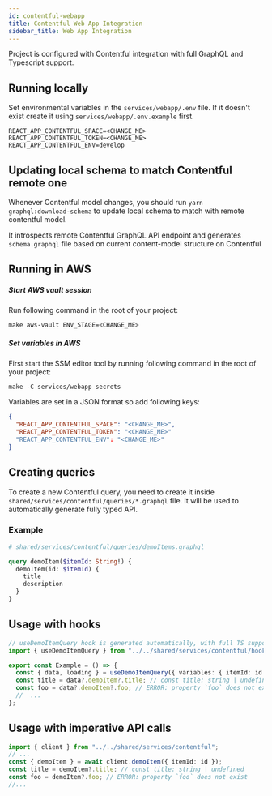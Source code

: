 ```yaml
---
id: contentful-webapp
title: Contentful Web App Integration
sidebar_title: Web App Integration
---
```


Project is configured with Contentful integration with full GraphQL and Typescript support.

## Running locally

Set environmental variables in the `services/webapp/.env` file.
If it doesn't exist create it using `services/webapp/.env.example` first.

```
REACT_APP_CONTENTFUL_SPACE=<CHANGE_ME>
REACT_APP_CONTENTFUL_TOKEN=<CHANGE_ME>
REACT_APP_CONTENTFUL_ENV=develop
```

## Updating local schema to match Contentful remote one

Whenever Contentful model changes, you should run `yarn graphql:download-schema` to update local schema to match with
remote contentful model.

It introspects remote Contentful GraphQL API endpoint and generates `schema.graphql` file based on current content-model
structure on Contentful

## Running in AWS

##### Start AWS vault session

Run following command in the root of your project:

```shell
make aws-vault ENV_STAGE=<CHANGE_ME>
```

##### Set variables in AWS

First start the SSM editor tool by running following command in the root of your project:

```shell
make -C services/webapp secrets
```

Variables are set in a JSON format so add following keys:

```json
{
  "REACT_APP_CONTENTFUL_SPACE": "<CHANGE_ME>",
  "REACT_APP_CONTENTFUL_TOKEN": "<CHANGE_ME>"
  "REACT_APP_CONTENTFUL_ENV": "<CHANGE_ME>"
}
```

## Creating queries

To create a new Contentful query, you need to create it inside `shared/services/contentful/queries/*.graphql` file. It
will be used to automatically generate fully typed API.

### Example

```graphql
# shared/services/contentful/queries/demoItems.graphql

query demoItem($itemId: String!) {
  demoItem(id: $itemId) {
    title
    description
  }
}
```

## Usage with hooks

```typescript jsx
// useDemoItemQuery hook is generated automatically, with full TS support, based on your query defined in `.graphql` file
import { useDemoItemQuery } from "../../shared/services/contentful/hooks";

export const Example = () => {
  const { data, loading } = useDemoItemQuery({ variables: { itemId: id } });
  const title = data?.demoItem?.title; // const title: string | undefined
  const foo = data?.demoItem?.foo; // ERROR: property `foo` does not exist
  //  ...
};
```

## Usage with imperative API calls

```typescript
import { client } from "../../shared/services/contentful";
// ...
const { demoItem } = await client.demoItem({ itemId: id });
const title = demoItem?.title; // const title: string | undefined
const foo = demoItem?.foo; // ERROR: property `foo` does not exist
//...
```
